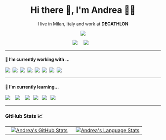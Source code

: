 <h1 align='center'> Hi there 👋, I'm Andrea 👨‍💻</h1>

<p align='center'>
  I live in Milan, Italy and work at <b>DECATHLON</b> 
</p>

<p align='center'>
  <a href="#"><img src="https://visitor-badge.glitch.me/badge?page_id=Andrieddu.Andrieddu??style=for-the-badge&logo=appveyor"></a>
</p>

<p align='center'>
  <a href="https://www.linkedin.com/in/webdevalai/"><img src="https://img.shields.io/badge/linkedin-%230077B5.svg?&style=for-the-badge&logo=linkedin&logoColor=white" /></a>&nbsp;&nbsp;&nbsp;&nbsp;
  <a href="mailto:laiandrea2@gmail.com?subject=Ciao%20Andrea"><img src="https://img.shields.io/badge/gmail-%23D14836.svg?&style=for-the-badge&logo=gmail&logoColor=white" /></a>&nbsp;&nbsp;&nbsp;&nbsp;
</p>

<hr>

<h4>🔭  I’m currently working with ...</h4>
<p >
  <img src="https://img.shields.io/badge/html5%20-%23e34f26.svg?&style=for-the-badge&logo=html5&logoColor=white" />&nbsp;&nbsp;<img src="https://img.shields.io/badge/CSS3-1572B6?&style=for-the-badge&logo=css3&logoColor=white" />&nbsp;&nbsp;<img src="https://img.shields.io/badge/JavaScript-F7DF1E?style=for-the-badge&logo=javascript&logoColor=black" />&nbsp;&nbsp;<img src="https://img.shields.io/badge/React-20232A?style=for-the-badge&logo=react&logoColor=61DAFB" />&nbsp;&nbsp;<img
src="https://img.shields.io/badge/Vue.js-35495E?style=for-the-badge&logo=vue.js&logoColor=4FC08D" />&nbsp;&nbsp;<img
src="https://img.shields.io/badge/Svelte-4A4A55?style=for-the-badge&logo=svelte&logoColor=FF3E00" />&nbsp;&nbsp;<img                                     src="https://img.shields.io/badge/Material--UI-0081CB?style=for-the-badge&logo=material-ui&logoColor=white" />&nbsp;&nbsp;<img src="https://img.shields.io/badge/Bootstrap-563D7C?style=for-the-badge&logo=bootstrap&logoColor=white">&nbsp;&nbsp;                               
</p>


<hr>

<h4>🌱  I'm currently learning...</h4>
<p >
  <img src="https://img.shields.io/badge/TypeScript-007ACC?style=for-the-badge&logo=typescript&logoColor=white" />&nbsp;&nbsp;&nbsp;&nbsp;<img src="https://img.shields.io/badge/node.js%20-%23339933.svg?&style=for-the-badge&logo=node.js&logoColor=white" />&nbsp;&nbsp;&nbsp;&nbsp;<img src="https://img.shields.io/badge/Express.js-404D59?style=for-the-badge" />&nbsp;&nbsp;&nbsp;<img 
src="https://img.shields.io/badge/MongoDB-4EA94B?style=for-the-badge&logo=mongodb&logoColor=white" />&nbsp;&nbsp;&nbsp;<img src="https://img.shields.io/badge/styledcomponents%20-%23db7093.svg?&style=for-the-badge&logo=styled-components&logoColor=white" />&nbsp;&nbsp;&nbsp;<img src="https://img.shields.io/badge/jest%20-%23c21325.svg?&style=for-the-badge&logo=jest&logoColor=white" />&nbsp;&nbsp;&nbsp;
</p>

<hr>

<!--
**Andrieddu/Andrieddu** is a ✨ _special_ ✨ repository because its `README.md` (this file) appears on your GitHub profile.

Here are some ideas to get you started:

- 🔭 I’m currently working on ...
- 🌱 I’m currently learning ...
- 👯 I’m looking to collaborate on ...
- 🤔 I’m looking for help with ...
- 💬 Ask me about ...
- 📫 How to reach me: ...
- 😄 Pronouns: ...
- ⚡ Fun fact: ...
-->

### GitHub Stats 📈
<div align="center">
  <table width="100%">
    <tbody>
      <tr>
        <td width="50%" style="border: none !important;">
        <div align="center" width="100%">
          <a href="https://github.com/Andrieddu">
            <!-- <img src="https://awesome-github-stats.azurewebsites.net/user-stats/Andrieddu?cardType=github&theme=github" alt="Andrea's GitHub Stats" /> -->
            <img src="https://github-readme-stats.vercel.app/api?username=Andrieddu&show_icons=true&hide=stars&hide_border=true" alt="Andrea's GitHub Stats" vertical-align="middle"/>
          </a>
        </div>
        </td>
        <td width="50%" style="border: none !important;">
        <div align="center" width="100%">
          <a href="https://github.com/Andrieddu">
            <img src="https://github-readme-stats.vercel.app/api/top-langs/?username=Andrieddu&hide=ruby&layout=compact&hide_border=true&langs_count=6" alt="Andrea's Language Stats" vertical-align="middle"/>
          </a>
        </div>
        </td>
      </tr>
    </tbody>
  <table>
<div>
